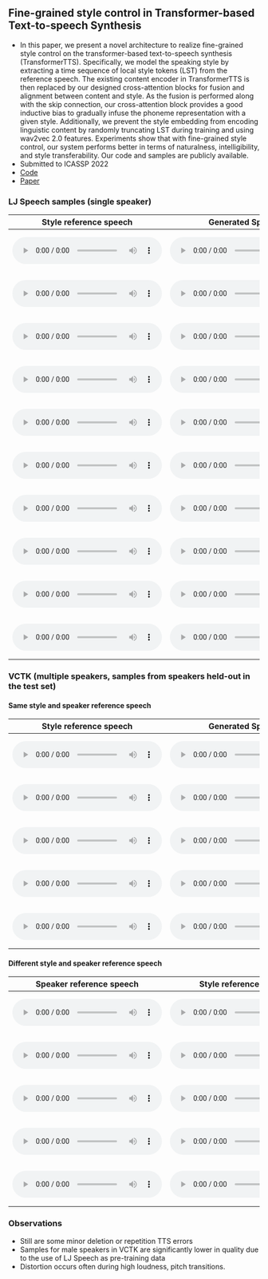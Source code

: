 ## Fine-grained style control in Transformer-based Text-to-speech Synthesis

 - In this paper, we present a novel architecture to realize fine-grained style control on the transformer-based text-to-speech synthesis (TransformerTTS). Specifically, we model the speaking style by extracting a time sequence of local style tokens (LST) from the reference speech. The existing content encoder in TransformerTTS is then replaced by our designed cross-attention blocks for fusion and alignment between content and style. As the fusion is performed along with the skip connection, our cross-attention block provides a good inductive bias to gradually infuse the phoneme representation with a given style. Additionally, we prevent the style embedding from encoding linguistic content by randomly truncating LST during training and using wav2vec 2.0 features. Experiments show that with fine-grained style control, our system performs better in terms of naturalness, intelligibility, and style transferability. Our code and samples are publicly available.
 - Submitted to ICASSP 2022
 - [Code](https://github.com/b04901014/FG-transformer-TTS)
 - [Paper](http://arxiv.org/abs/2110.06306)

### LJ Speech samples (single speaker)

|Style reference speech|Generated Speech|Text|
|----------------------|----------------|----|
|<audio src="samples/LJSpeech/1_ref.wav" type="audio/wav"  controls preload></audio>|<audio src="samples/LJSpeech/1_syn.wav" type="audio/wav"  controls preload></audio>|<embed src="samples/LJSpeech/1.txt" width="400" height="80">|
|<audio src="samples/LJSpeech/2_ref.wav" type="audio/wav"  controls preload></audio>|<audio src="samples/LJSpeech/2_syn.wav" type="audio/wav"  controls preload></audio>|<embed src="samples/LJSpeech/2.txt" width="400" height="80">|
|<audio src="samples/LJSpeech/3_ref.wav" type="audio/wav"  controls preload></audio>|<audio src="samples/LJSpeech/3_syn.wav" type="audio/wav"  controls preload></audio>|<embed src="samples/LJSpeech/3.txt" width="400" height="80">|
|<audio src="samples/LJSpeech/4_ref.wav" type="audio/wav"  controls preload></audio>|<audio src="samples/LJSpeech/4_syn.wav" type="audio/wav"  controls preload></audio>|<embed src="samples/LJSpeech/4.txt" width="400" height="80">|
|<audio src="samples/LJSpeech/5_ref.wav" type="audio/wav"  controls preload></audio>|<audio src="samples/LJSpeech/5_syn.wav" type="audio/wav"  controls preload></audio>|<embed src="samples/LJSpeech/5.txt" width="400" height="80">|
|<audio src="samples/LJSpeech/6_ref.wav" type="audio/wav"  controls preload></audio>|<audio src="samples/LJSpeech/6_syn.wav" type="audio/wav"  controls preload></audio>|<embed src="samples/LJSpeech/6.txt" width="400" height="80">|
|<audio src="samples/LJSpeech/7_ref.wav" type="audio/wav"  controls preload></audio>|<audio src="samples/LJSpeech/7_syn.wav" type="audio/wav"  controls preload></audio>|<embed src="samples/LJSpeech/7.txt" width="400" height="80">|
|<audio src="samples/LJSpeech/8_ref.wav" type="audio/wav"  controls preload></audio>|<audio src="samples/LJSpeech/8_syn.wav" type="audio/wav"  controls preload></audio>|<embed src="samples/LJSpeech/8.txt" width="400" height="80">|
|<audio src="samples/LJSpeech/9_ref.wav" type="audio/wav"  controls preload></audio>|<audio src="samples/LJSpeech/9_syn.wav" type="audio/wav"  controls preload></audio>|<embed src="samples/LJSpeech/9.txt" width="400" height="80">|
|<audio src="samples/LJSpeech/10_ref.wav" type="audio/wav"  controls preload></audio>|<audio src="samples/LJSpeech/10_syn.wav" type="audio/wav"  controls preload></audio>|<embed src="samples/LJSpeech/10.txt" width="400" height="80">|

### VCTK (multiple speakers, samples from speakers held-out in the test set)

#### Same style and speaker reference speech

|Style reference speech|Generated Speech|Text|
|----------------------|----------------|----|
|<audio src="samples/VCTK_align/1_ref.wav" type="audio/wav"  controls preload></audio>|<audio src="samples/VCTK_align/1_syn.wav" type="audio/wav"  controls preload></audio>|<embed src="samples/VCTK_align/1.txt" width="400" height="80">|
|<audio src="samples/VCTK_align/2_ref.wav" type="audio/wav"  controls preload></audio>|<audio src="samples/VCTK_align/2_syn.wav" type="audio/wav"  controls preload></audio>|<embed src="samples/VCTK_align/2.txt" width="400" height="80">|
|<audio src="samples/VCTK_align/3_ref.wav" type="audio/wav"  controls preload></audio>|<audio src="samples/VCTK_align/3_syn.wav" type="audio/wav"  controls preload></audio>|<embed src="samples/VCTK_align/3.txt" width="400" height="80">|
|<audio src="samples/VCTK_align/4_ref.wav" type="audio/wav"  controls preload></audio>|<audio src="samples/VCTK_align/4_syn.wav" type="audio/wav"  controls preload></audio>|<embed src="samples/VCTK_align/4.txt" width="400" height="80">|
|<audio src="samples/VCTK_align/5_ref.wav" type="audio/wav"  controls preload></audio>|<audio src="samples/VCTK_align/5_syn.wav" type="audio/wav"  controls preload></audio>|<embed src="samples/VCTK_align/5.txt" width="400" height="80">|

#### Different style and speaker reference speech

|Speaker reference speech|Style reference speech|Generated Speech|Text|
|------------------------|----------------------|----------------|----|
|<audio src="samples/VCTK_diff/1_ref_global.wav" type="audio/wav"  controls preload></audio>|<audio src="samples/VCTK_diff/1_ref_local.wav" type="audio/wav"  controls preload></audio>|<audio src="samples/VCTK_diff/1_syn.wav" type="audio/wav"  controls preload></audio>|<embed src="samples/VCTK_diff/1.txt" width="400" height="80">|
|<audio src="samples/VCTK_diff/2_ref_global.wav" type="audio/wav"  controls preload></audio>|<audio src="samples/VCTK_diff/2_ref_local.wav" type="audio/wav"  controls preload></audio>|<audio src="samples/VCTK_diff/2_syn.wav" type="audio/wav"  controls preload></audio>|<embed src="samples/VCTK_diff/2.txt" width="400" height="80">|
|<audio src="samples/VCTK_diff/3_ref_global.wav" type="audio/wav"  controls preload></audio>|<audio src="samples/VCTK_diff/3_ref_local.wav" type="audio/wav"  controls preload></audio>|<audio src="samples/VCTK_diff/3_syn.wav" type="audio/wav"  controls preload></audio>|<embed src="samples/VCTK_diff/3.txt" width="400" height="80">|
|<audio src="samples/VCTK_diff/4_ref_global.wav" type="audio/wav"  controls preload></audio>|<audio src="samples/VCTK_diff/4_ref_local.wav" type="audio/wav"  controls preload></audio>|<audio src="samples/VCTK_diff/4_syn.wav" type="audio/wav"  controls preload></audio>|<embed src="samples/VCTK_diff/4.txt" width="400" height="80">|
|<audio src="samples/VCTK_diff/5_ref_global.wav" type="audio/wav"  controls preload></audio>|<audio src="samples/VCTK_diff/5_ref_local.wav" type="audio/wav"  controls preload></audio>|<audio src="samples/VCTK_diff/5_syn.wav" type="audio/wav"  controls preload></audio>|<embed src="samples/VCTK_diff/5.txt" width="400" height="80">|

### Observations
 - Still are some minor deletion or repetition TTS errors
 - Samples for male speakers in VCTK are significantly lower in quality due to the use of LJ Speech as pre-training data
 - Distortion occurs often during high loudness, pitch transitions.
